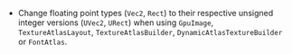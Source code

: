 
- Change floating point types (`Vec2`, `Rect`) to their respective unsigned integer versions (`UVec2`, `URect`) when using `GpuImage`, `TextureAtlasLayout`, `TextureAtlasBuilder`, `DynamicAtlasTextureBuilder` or `FontAtlas`.
